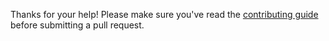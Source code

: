 Thanks for your help!  Please make sure you've read the
[contributing guide](https://github.com/gruelbox/orko/wiki/Contributing) before submitting a pull request.
